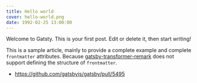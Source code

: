 ```yaml
---
title: Hello world
cover: hello-world.png
date: 1992-02-25 13:00:00
---
```


Welcome to Gatsty. This is your first post. Edit or delete it, then start writing!

This is a sample article, mainly to provide a complete example and complete `frontmatter` attributes. Because [gatsby-transformer-remark](https://www.gatsbyjs.org/packages/gatsby-transformer-remark/) does not support defining the structure of `frontmatter`.

- https://github.com/gatsbyjs/gatsby/pull/5495
